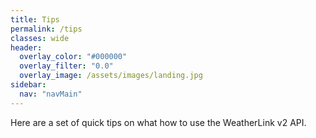 ```yaml
---
title: Tips
permalink: /tips
classes: wide
header:
  overlay_color: "#000000"
  overlay_filter: "0.0"
  overlay_image: /assets/images/landing.jpg
sidebar:
  nav: "navMain"
---
```


Here are a set of quick tips on what how to use the WeatherLink v2 API.

